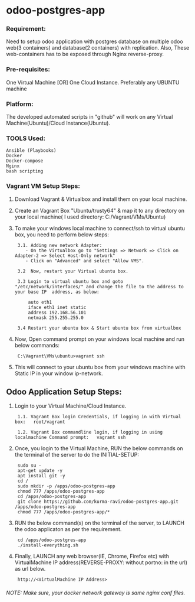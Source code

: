 # odoo-postgres-app

### Requirement:
Need to setup odoo application with postgres database on multiple odoo web(3 containers) and database(2 containers) with replication. Also, These web-containers has to be exposed through Nginx reverse-proxy.

### Pre-requisites:
One Virtual Machine [OR] One Cloud Instance. Preferably any UBUNTU machine

### Platform:
The developed automated scripts in "github" will work on any Virtual Machine(Ubuntu)/Cloud Instance(Ubuntu).

### TOOLS Used:
	Ansible (Playbooks)
	Docker
	Docker-compose
	Nginx
	bash scripting
### Vagrant VM Setup Steps:
1. Download Vagrant & Virtualbox and install them on your local machine.
2. Create an Vagrant Box "Ubuntu/trusty64" & map it to any directory on your local machine( I used directory: C:/Vagrant/VMs/Ubuntu)
3. To make your windows local machine to connect/ssh to virtual ubuntu box, you need to perform below steps:

        3.1. Adding new network Adapter:
	       - On the Virtualbox go to "Settings => Network => Click on Adapter-2 => Select Host-Only network"
	       - Click on "Advanced" and select "Allow VMS".
        
        3.2  Now, restart your Virtual ubuntu box.
     	
        3.3 Login to virtual ubuntu box and goto "/etc/network/interfaces/" and change the file to the address to your base IP  address, as below:
	
			auto eth1
			iface eth1 inet static
			address 192.168.56.101
			netmask 255.255.255.0
        
        3.4 Restart your ubuntu box & Start ubuntu box from virtualbox
	
4. Now, Open command prompt on your windows local machine and run below commands:

		C:\Vagrant\VMs\ubuntu>vagrant ssh
5. This will connect to your ubuntu box from your windows machine with Static IP in your window ip-network.

## Odoo Application Setup Steps:
1. Login to your Virtual Machine/Cloud Instance.
     
     	1.1. Vagrant Box login Credentials, if logging in with Virtual box:   root/vagrant
     
     	1.2. Vagrant Box commandline login, if logging in using localmachine Command prompt:   vagrant ssh

2. Once, you login to the Virtual Machine, RUN the below commands on the terminal of the server to do the INITIAL-SETUP:

		sudo su -
		apt-get update -y
		apt install git -y
		cd /
		sudo mkdir -p /apps/odoo-postgres-app
		chmod 777 /apps/odoo-postgres-app
		cd /apps/odoo-postgres-app
		git clone https://github.com/kurma-ravi/odoo-postgres-app.git /apps/odoo-postgres-app
		chmod 777 /apps/odoo-postgres-app/*

3. RUN the below command(s) on the terminal of the server, to LAUNCH the odoo applicaton as per the requirement.
	
		cd /apps/odoo-postgres-app
		./install-everything.sh
4. Finally, LAUNCH any web browser(IE, Chrome, Firefox etc) with VirtualMachine IP address(REVERSE-PROXY: without portno: in the url) as url below.
	
		http://<VirtualMachine IP Address>

###### NOTE: Make sure, your docker network gateway is same nginx conf files. 

